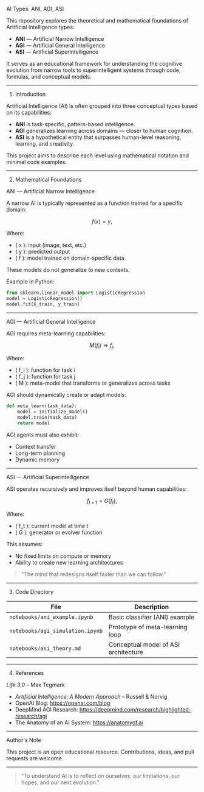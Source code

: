 AI Types: ANI, AGI, ASI

This repository explores the theoretical and mathematical foundations of Artificial Intelligence types:

- **ANI** — Artificial Narrow Intelligence
- **AGI** — Artificial General Intelligence
- **ASI** — Artificial Superintelligence

It serves as an educational framework for understanding the cognitive evolution from narrow tools to superintelligent systems through code, formulas, and conceptual models.

---

1. Introduction

Artificial Intelligence (AI) is often grouped into three conceptual types based on its capabilities:

- **ANI** is task-specific, pattern-based intelligence.
- **AGI** generalizes learning across domains — closer to human cognition.
- **ASI** is a hypothetical entity that surpasses human-level reasoning, learning, and creativity.

This project aims to describe each level using mathematical notation and minimal code examples.

---

2. Mathematical Foundations

ANI — Artificial Narrow Intelligence

A narrow AI is typically represented as a function trained for a specific domain:

```math
f(x) = y,
```

Where:
- \( x \): input (image, text, etc.)
- \( y \): predicted output
- \( f \): model trained on domain-specific data

These models do not generalize to new contexts.

Example in Python:
```python
from sklearn.linear_model import LogisticRegression
model = LogisticRegression()
model.fit(X_train, y_train)
```

---

AGI — Artificial General Intelligence

AGI requires meta-learning capabilities:

```math
M(f_i) \Rightarrow f_j,
```

Where:
- \( f_i \): function for task i
- \( f_j \): function for task j
- \( M \): meta-model that transforms or generalizes across tasks

AGI should dynamically create or adapt models:

```python
def meta_learn(task_data):
    model = initialize_model()
    model.train(task_data)
    return model
```

AGI agents must also exhibit:
- Context transfer
- Long-term planning
- Dynamic memory

---

ASI — Artificial Superintelligence

ASI operates recursively and improves itself beyond human capabilities:

```math
f_{t+1} = G(f_t),
```

Where:
- \( f_t \): current model at time t
- \( G \): generator or evolver function

This assumes:
- No fixed limits on compute or memory
- Ability to create new learning architectures

> "The mind that redesigns itself faster than we can follow."

---

3. Code Directory

| File                          | Description                          |
|-------------------------------|--------------------------------------|
| `notebooks/ani_example.ipynb` | Basic classifier (ANI) example       |
| `notebooks/agi_simulation.ipynb` | Prototype of meta-learning loop     |
| `notebooks/asi_theory.md`     | Conceptual model of ASI architecture |

---

4. References

*Life 3.0* – Max Tegmark  
- *Artificial Intelligence: A Modern Approach* – Russell & Norvig  
- OpenAI Blog: https://openai.com/blog  
- DeepMind AGI Research: https://deepmind.com/research/highlighted-research/agi   
- The Anatomy of an AI System: https://anatomyof.ai

---

Author's Note

This project is an open educational resource. Contributions, ideas, and pull requests are welcome.

---

> "To understand AI is to reflect on ourselves: our limitations, our hopes, and our next evolution."
